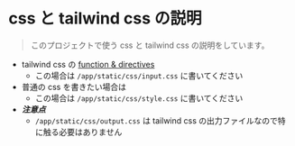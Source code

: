 # css と tailwind css の説明
> このプロジェクトで使う css と tailwind css の説明をしています。

- tailwind css の [function & directives](https://tailwindcss.com/docs/functions-and-directives) 
    - この場合は `/app/static/css/input.css` に書いてください
- 普通の css を書きたい場合は
    - この場合は `/app/static/css/style.css` に書いてください
- ***注意点***
    - `/app/static/css/output.css` は tailwind css の出力ファイルなので特に触る必要はありません
